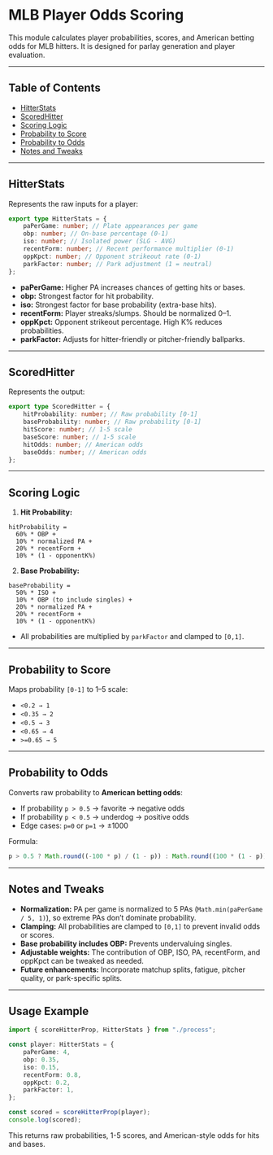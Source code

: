 # MLB Player Odds Scoring

This module calculates player probabilities, scores, and American betting odds for MLB hitters. It is designed for parlay generation and player evaluation.

---

## Table of Contents

- [HitterStats](#hitterstats)
- [ScoredHitter](#scoredhitter)
- [Scoring Logic](#scoring-logic)
- [Probability to Score](#probability-to-score)
- [Probability to Odds](#probability-to-odds)
- [Notes and Tweaks](#notes-and-tweaks)

---

## HitterStats

Represents the raw inputs for a player:

```ts
export type HitterStats = {
	paPerGame: number; // Plate appearances per game
	obp: number; // On-base percentage (0-1)
	iso: number; // Isolated power (SLG - AVG)
	recentForm: number; // Recent performance multiplier (0-1)
	oppKpct: number; // Opponent strikeout rate (0-1)
	parkFactor: number; // Park adjustment (1 = neutral)
};
```

- **paPerGame:** Higher PA increases chances of getting hits or bases.
- **obp:** Strongest factor for hit probability.
- **iso:** Strongest factor for base probability (extra-base hits).
- **recentForm:** Player streaks/slumps. Should be normalized 0–1.
- **oppKpct:** Opponent strikeout percentage. High K% reduces probabilities.
- **parkFactor:** Adjusts for hitter-friendly or pitcher-friendly ballparks.

---

## ScoredHitter

Represents the output:

```ts
export type ScoredHitter = {
	hitProbability: number; // Raw probability [0-1]
	baseProbability: number; // Raw probability [0-1]
	hitScore: number; // 1-5 scale
	baseScore: number; // 1-5 scale
	hitOdds: number; // American odds
	baseOdds: number; // American odds
};
```

---

## Scoring Logic

1. **Hit Probability:**

```
hitProbability =
  60% * OBP +
  10% * normalized PA +
  20% * recentForm +
  10% * (1 - opponentK%)
```

2. **Base Probability:**

```
baseProbability =
  50% * ISO +
  10% * OBP (to include singles) +
  20% * normalized PA +
  20% * recentForm +
  10% * (1 - opponentK%)
```

- All probabilities are multiplied by `parkFactor` and clamped to `[0,1]`.

---

## Probability to Score

Maps probability `[0-1]` to 1–5 scale:

- `<0.2 → 1`
- `<0.35 → 2`
- `<0.5 → 3`
- `<0.65 → 4`
- `>=0.65 → 5`

---

## Probability to Odds

Converts raw probability to **American betting odds**:

- If probability `p > 0.5` → favorite → negative odds
- If probability `p < 0.5` → underdog → positive odds
- Edge cases: `p=0` or `p=1` → ±1000

Formula:

```ts
p > 0.5 ? Math.round((-100 * p) / (1 - p)) : Math.round((100 * (1 - p)) / p);
```

---

## Notes and Tweaks

- **Normalization:** PA per game is normalized to 5 PAs (`Math.min(paPerGame / 5, 1)`), so extreme PAs don’t dominate probability.
- **Clamping:** All probabilities are clamped to `[0,1]` to prevent invalid odds or scores.
- **Base probability includes OBP:** Prevents undervaluing singles.
- **Adjustable weights:** The contribution of OBP, ISO, PA, recentForm, and oppKpct can be tweaked as needed.
- **Future enhancements:** Incorporate matchup splits, fatigue, pitcher quality, or park-specific splits.

---

## Usage Example

```ts
import { scoreHitterProp, HitterStats } from "./process";

const player: HitterStats = {
	paPerGame: 4,
	obp: 0.35,
	iso: 0.15,
	recentForm: 0.8,
	oppKpct: 0.2,
	parkFactor: 1,
};

const scored = scoreHitterProp(player);
console.log(scored);
```

This returns raw probabilities, 1-5 scores, and American-style odds for hits and bases.
